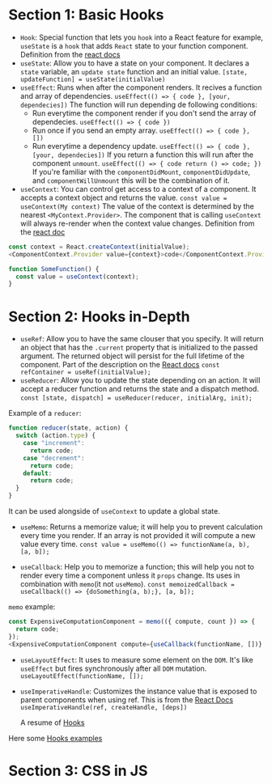 # Section 1: Basic Hooks

- `Hook`: Special function that lets you `hook` into a React feature for example, `useState` is a `hook` that adds `React` state to your function component. Definition from the [react docs](https://reactjs.org/docs/hooks-state.html#whats-a-hook)
- `useState`: Allow you to have a state on your component. It declares a `state` variable, an `update state` function and an initial value.
  `[state, updateFunction] = useState(initialValue)`
- `useEffect`: Runs when after the component renders. It recives a function and array of dependencies.
  `useEffect(() => { code }, [your, dependecies])`
  The function will run depending de following conditions:
  - Run everytime the component render if you don't send the array of dependecies.
    `useEffect(() => { code })`
  - Run once if you send an empty array.
    `useEffect(() => { code }, [])`
  - Run everytime a dependency update.
    `useEffect(() => { code }, [your, dependecies])`
    If you return a function this will run after the component `unmount`.
    `useEffect(() => { code return () => code; })`
    If you're familiar with the `componentDidMount`, `componentDidUpdate`, and `componentWillUnmount` this will be the combination of it.
- `useContext`: You can control get access to a context of a component. It accepts a context object and returns the value.
  `const value = useContext(My context)`
  The value of the context is determined by the nearest `<MyContext.Provider>`. The component that is calling `useContext` will always re-render when the context value changes. Definition from the [react doc](https://reactjs.org/docs/hooks-reference.html#usecontext)

```js
const context = React.createContext(initialValue);
<ComponentContext.Provider value={context}>code</ComponentContext.Provider>;

function SomeFunction() {
  const value = useContext(context);
}
```

# Section 2: Hooks in-Depth

- `useRef`: Allow you to have the same clouser that you specify. It will return an object that has the `.current` property that is initialized to the passed argument. The returned object will persist for the full lifetime of the component. Part of the description on the [React docs](https://reactjs.org/docs/hooks-reference.html#useref)
  `const refContainer = useRef(initialValue);`
- `useReducer`: Allow you to update the state depending on an action. It will accept a reducer function and returns the state and a dispatch method.
  `const [state, dispatch] = useReducer(reducer, initialArg, init);`

Example of a `reducer`:

```js
function reducer(state, action) {
  switch (action.type) {
    case "increment":
      return code;
    case "decrement":
      return code;
    default:
      return code;
  }
}
```

It can be used alongside of `useContext` to update a global state.

- `useMemo`: Returns a memorize value; it will help you to prevent calculation every time you render. If an array is not provided it will compute a new value every time.
  `const value = useMemo(() => functionName(a, b), [a, b]);`

- `useCallback`: Help you to memorize a function; this will help you not to render every time a component unless it `props` change. Its uses in combination with `memo`(it not `useMemo`).
  `const memoizedCallback = useCallback(() => {doSomething(a, b);}, [a, b]);`

`memo` example:

```js
const ExpensiveComputationComponent = memo(({ compute, count }) => {
  return code;
});
<ExpensiveComputationComponent compute={useCallback(functionName, [])} />;
```

- `useLayoutEffect`: It uses to measure some element on the `DOM`. It's like `useEffect` but fires synchronously after all `DOM` mutation.
  `useLayoutEffect(functionName, []);`

- `useImperativeHandle`: Customizes the instance value that is exposed to parent components when using ref. This is from the [React Docs](https://reactjs.org/docs/hooks-reference.html#useimperativehandle)
  `useImperativeHandle(ref, createHandle, [deps])`

  A resume of [Hooks](https://btholt.github.io/complete-intro-to-react-v5/hooks-in-depth)

Here some [Hooks examples](https://codesandbox.io/s/github/btholt/react-hooks-examples/tree/master/)

# Section 3: CSS in JS
